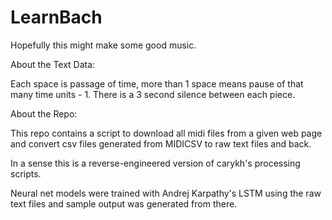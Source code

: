 # LearnBach

Hopefully this might make some good music.

About the Text Data:

Each space is passage of time, more than 1 space means pause of that many time units - 1. There is a 3 second silence between each piece.

About the Repo:

This repo contains a script to download all midi files from a given web page and convert csv files generated from MIDICSV to raw text files and back.

In a sense this is a reverse-engineered version of carykh's processing scripts.

Neural net models were trained with Andrej Karpathy's LSTM using the raw text files and sample output was generated from there.
